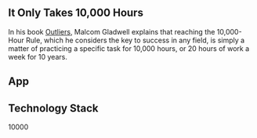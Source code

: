 ## It Only Takes 10,000 Hours

In his book [Outliers](https://en.wikipedia.org/wiki/Outliers_(book)), Malcom Gladwell explains that reaching the 10,000-Hour Rule, which he considers the key to success in any field, is simply a matter of practicing a specific task for 10,000 hours, or 20 hours of work a week for 10 years.

## App

## Technology Stack
10000 
